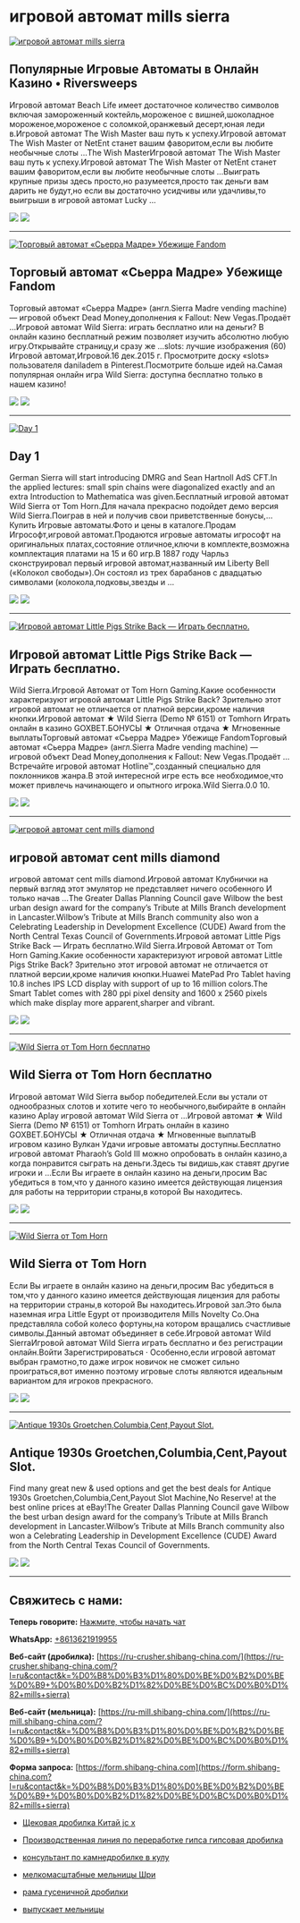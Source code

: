 # игровой автомат mills sierra

<a href="https://swt.shibang-china.com/?l=ru&img&k=%D0%B8%D0%B3%D1%80%D0%BE%D0%B2%D0%BE%D0%B9+%D0%B0%D0%B2%D1%82%D0%BE%D0%BC%D0%B0%D1%82+mills+sierra" target="_blank">![игровой автомат mills sierra](http://static.shibang-china.com/all-800x300/514.jpg)</a>

## Популярные Игровые Автоматы в Онлайн Казино • Riversweeps
Игровой автомат Beach Life имеет достаточное количество символов включая замороженный коктейль,мороженое с вишней,шоколадное мороженое,мороженое с соломкой,оранжевый десерт,юная леди в.Игровой автомат The Wish Master ваш путь к успеху.Игровой автомат The Wish Master от NetEnt станет вашим фаворитом,если вы любите необычные слоты …The Wish MasterИгровой автомат The Wish Master ваш путь к успеху.Игровой автомат The Wish Master от NetEnt станет вашим фаворитом,если вы любите необычные слоты …Выиграть крупные призы здесь просто,но разумеется,просто так деньги вам дарить не будут,но если вы достаточно усидчивы или удачливы,то выигрыши в игровой автомат Lucky …


<a href="https://whatsapp.shibangsoft.com/WhatsApp.php" target="_blank" title="WhatsApp">![](http://static.shibang-china.com/icon/whatsapp.png)</a> <a href="https://swt.shibang-china.com/?l=ru&icon&k=%D0%B8%D0%B3%D1%80%D0%BE%D0%B2%D0%BE%D0%B9+%D0%B0%D0%B2%D1%82%D0%BE%D0%BC%D0%B0%D1%82+mills+sierra" target="_blank">![](http://static.shibang-china.com/icon/chat-ru.png)</a>

---

<a href="https://swt.shibang-china.com/?l=ru&img&k=%D0%B8%D0%B3%D1%80%D0%BE%D0%B2%D0%BE%D0%B9+%D0%B0%D0%B2%D1%82%D0%BE%D0%BC%D0%B0%D1%82+mills+sierra" target="_blank">![Торговый автомат &#171;Сьерра Мадре&#187; Убежище Fandom](http://static.shibang-china.com/all-800x300/354.jpg)</a>

## Торговый автомат &#171;Сьерра Мадре&#187; Убежище Fandom
Торговый автомат &#171;Сьерра Мадре&#187; (англ.Sierra Madre vending machine) — игровой объект Dead Money,дополнения к Fallout: New Vegas.Продаёт …Игровой автомат Wild Sierra: играть бесплатно или на деньги? В онлайн казино бесплатный режим позволяет изучить абсолютно любую игру.Открывайте страницу,и сразу же …slots: лучшие изображения (60) Игровой автомат,Игровой.16 дек.2015 г. Просмотрите доску &#171;slots&#187; пользователя daniladem в Pinterest.Посмотрите больше идей на.Самая популярная онлайн игра Wild Sierra: доступна бесплатно только в нашем казино!


<a href="https://whatsapp.shibangsoft.com/WhatsApp.php" target="_blank" title="WhatsApp">![](http://static.shibang-china.com/icon/whatsapp.png)</a> <a href="https://swt.shibang-china.com/?l=ru&icon&k=%D0%B8%D0%B3%D1%80%D0%BE%D0%B2%D0%BE%D0%B9+%D0%B0%D0%B2%D1%82%D0%BE%D0%BC%D0%B0%D1%82+mills+sierra" target="_blank">![](http://static.shibang-china.com/icon/chat-ru.png)</a>

---

<a href="https://swt.shibang-china.com/?l=ru&img&k=%D0%B8%D0%B3%D1%80%D0%BE%D0%B2%D0%BE%D0%B9+%D0%B0%D0%B2%D1%82%D0%BE%D0%BC%D0%B0%D1%82+mills+sierra" target="_blank">![Day 1](http://static.shibang-china.com/all-800x300/467.jpg)</a>

## Day 1
German Sierra will start introducing DMRG and Sean Hartnoll AdS CFT.In the applied lectures: small spin chains were diagonalized exactly and an extra Introduction to Mathematica was given.Бесплатный игровой автомат Wild Sierra от Tom Horn.Для начала прекрасно подойдет демо версия Wild Sierra.Поиграв в ней и получив свои приветственные бонусы,…Купить Игровые автоматы.Фото и цены в каталоге.Продам Игрософт,игровой автомат.Продаются игровые автоматы игрософт на оригинальных платах,состояние отличное,ключи в комплекте,возможна комплектация платами на 15 и 60 игр.В 1887 году Чарльз сконструировал первый игровой автомат,названный им Liberty Bell (&#171;Колокол свободы&#187;).Он состоял из трех барабанов с двадцатью символами (колокола,подковы,звезды и …


<a href="https://whatsapp.shibangsoft.com/WhatsApp.php" target="_blank" title="WhatsApp">![](http://static.shibang-china.com/icon/whatsapp.png)</a> <a href="https://swt.shibang-china.com/?l=ru&icon&k=%D0%B8%D0%B3%D1%80%D0%BE%D0%B2%D0%BE%D0%B9+%D0%B0%D0%B2%D1%82%D0%BE%D0%BC%D0%B0%D1%82+mills+sierra" target="_blank">![](http://static.shibang-china.com/icon/chat-ru.png)</a>

---

<a href="https://swt.shibang-china.com/?l=ru&img&k=%D0%B8%D0%B3%D1%80%D0%BE%D0%B2%D0%BE%D0%B9+%D0%B0%D0%B2%D1%82%D0%BE%D0%BC%D0%B0%D1%82+mills+sierra" target="_blank">![Игровой автомат Little Pigs Strike Back — Играть бесплатно.](http://static.shibang-china.com/all-800x300/1100.jpg)</a>

## Игровой автомат Little Pigs Strike Back — Играть бесплатно.
Wild Sierra.Игровой Автомат от Tom Horn Gaming.Какие особенности характеризуют игровой автомат Little Pigs Strike Back? Зрительно этот игровой автомат не отличается от платной версии,кроме наличия кнопки.Игровой автомат ★ Wild Sierra (Demo № 6151) от Tomhorn Играть онлайн в казино GOXBET.БОНУСЫ ★ Отличная отдача ★ Мгновенные выплатыТорговый автомат &#171;Сьерра Мадре&#187; Убежище FandomТорговый автомат &#171;Сьерра Мадре&#187; (англ.Sierra Madre vending machine) — игровой объект Dead Money,дополнения к Fallout: New Vegas.Продаёт …Встречайте игровой автомат Hotline™,созданный специально для поклонников жанра.В этой интересной игре есть все необходимое,что может привлечь начинающего и опытного игрока.Wild Sierra.0.0 10.


<a href="https://whatsapp.shibangsoft.com/WhatsApp.php" target="_blank" title="WhatsApp">![](http://static.shibang-china.com/icon/whatsapp.png)</a> <a href="https://swt.shibang-china.com/?l=ru&icon&k=%D0%B8%D0%B3%D1%80%D0%BE%D0%B2%D0%BE%D0%B9+%D0%B0%D0%B2%D1%82%D0%BE%D0%BC%D0%B0%D1%82+mills+sierra" target="_blank">![](http://static.shibang-china.com/icon/chat-ru.png)</a>

---

<a href="https://swt.shibang-china.com/?l=ru&img&k=%D0%B8%D0%B3%D1%80%D0%BE%D0%B2%D0%BE%D0%B9+%D0%B0%D0%B2%D1%82%D0%BE%D0%BC%D0%B0%D1%82+mills+sierra" target="_blank">![игровой автомат cent mills diamond](http://static.shibang-china.com/all-800x300/1203.jpg)</a>

## игровой автомат cent mills diamond
игровой автомат cent mills diamond.Игровой автомат Клубнички на первый взгляд этот эмулятор не представляет ничего особенного И только начав …The Greater Dallas Planning Council gave Wilbow the best urban design award for the company’s Tribute at Mills Branch development in Lancaster.Wilbow’s Tribute at Mills Branch community also won a Celebrating Leadership in Development Excellence (CUDE) Award from the North Central Texas Council of Governments.Игровой автомат Little Pigs Strike Back — Играть бесплатно.Wild Sierra.Игровой Автомат от Tom Horn Gaming.Какие особенности характеризуют игровой автомат Little Pigs Strike Back? Зрительно этот игровой автомат не отличается от платной версии,кроме наличия кнопки.Huawei MatePad Pro Tablet having 10.8 inches IPS LCD display with support of up to 16 million colors.The Smart Tablet comes with 280 ppi pixel density and 1600 x 2560 pixels which make display more apparent,sharper and vibrant.


<a href="https://whatsapp.shibangsoft.com/WhatsApp.php" target="_blank" title="WhatsApp">![](http://static.shibang-china.com/icon/whatsapp.png)</a> <a href="https://swt.shibang-china.com/?l=ru&icon&k=%D0%B8%D0%B3%D1%80%D0%BE%D0%B2%D0%BE%D0%B9+%D0%B0%D0%B2%D1%82%D0%BE%D0%BC%D0%B0%D1%82+mills+sierra" target="_blank">![](http://static.shibang-china.com/icon/chat-ru.png)</a>

---

<a href="https://swt.shibang-china.com/?l=ru&img&k=%D0%B8%D0%B3%D1%80%D0%BE%D0%B2%D0%BE%D0%B9+%D0%B0%D0%B2%D1%82%D0%BE%D0%BC%D0%B0%D1%82+mills+sierra" target="_blank">![Wild Sierra от Tom Horn бесплатно](http://static.shibang-china.com/all-800x300/884.jpg)</a>

## Wild Sierra от Tom Horn бесплатно
Игровой автомат Wild Sierra выбор победителей.Если вы устали от однообразных слотов и хотите чего то необычного,выбирайте в онлайн казино Aplay игровой автомат Wild Sierra от …Игровой автомат ★ Wild Sierra (Demo № 6151) от Tomhorn Играть онлайн в казино GOXBET.БОНУСЫ ★ Отличная отдача ★ Мгновенные выплатыВ игровом казино Вулкан Удачи игровые автоматы доступны.Бесплатно игровой автомат Pharaoh’s Gold III можно опробовать в онлайн казино,а когда понравится сыграть на деньги.Здесь ты видишь,как ставят другие игроки и …Если Вы играете в онлайн казино на деньги,просим Вас убедиться в том,что у данного казино имеется действующая лицензия для работы на территории страны,в которой Вы находитесь.


<a href="https://whatsapp.shibangsoft.com/WhatsApp.php" target="_blank" title="WhatsApp">![](http://static.shibang-china.com/icon/whatsapp.png)</a> <a href="https://swt.shibang-china.com/?l=ru&icon&k=%D0%B8%D0%B3%D1%80%D0%BE%D0%B2%D0%BE%D0%B9+%D0%B0%D0%B2%D1%82%D0%BE%D0%BC%D0%B0%D1%82+mills+sierra" target="_blank">![](http://static.shibang-china.com/icon/chat-ru.png)</a>

---

<a href="https://swt.shibang-china.com/?l=ru&img&k=%D0%B8%D0%B3%D1%80%D0%BE%D0%B2%D0%BE%D0%B9+%D0%B0%D0%B2%D1%82%D0%BE%D0%BC%D0%B0%D1%82+mills+sierra" target="_blank">![Wild Sierra от Tom Horn](http://static.shibang-china.com/all-800x300/676.jpg)</a>

## Wild Sierra от Tom Horn
Если Вы играете в онлайн казино на деньги,просим Вас убедиться в том,что у данного казино имеется действующая лицензия для работы на территории страны,в которой Вы находитесь.Игровой зал.Это была наземная игра Little Egypt от производителя Mills Novelty Co.Она представляла собой колесо фортуны,на котором вращались счастливые символы.Данный автомат объединяет в себе.Игровой автомат Wild SierraИгровой автомат Wild Sierra играть бесплатно и без регистрации онлайн.Войти Зарегистрироваться&nbsp;&#0183;&#32;Особенно,если игровой автомат выбран грамотно,то даже игрок новичок не сможет сильно проиграться,вот именно поэтому игровые слоты являются идеальным вариантом для игроков прекрасного.


<a href="https://whatsapp.shibangsoft.com/WhatsApp.php" target="_blank" title="WhatsApp">![](http://static.shibang-china.com/icon/whatsapp.png)</a> <a href="https://swt.shibang-china.com/?l=ru&icon&k=%D0%B8%D0%B3%D1%80%D0%BE%D0%B2%D0%BE%D0%B9+%D0%B0%D0%B2%D1%82%D0%BE%D0%BC%D0%B0%D1%82+mills+sierra" target="_blank">![](http://static.shibang-china.com/icon/chat-ru.png)</a>

---

<a href="https://swt.shibang-china.com/?l=ru&img&k=%D0%B8%D0%B3%D1%80%D0%BE%D0%B2%D0%BE%D0%B9+%D0%B0%D0%B2%D1%82%D0%BE%D0%BC%D0%B0%D1%82+mills+sierra" target="_blank">![Antique 1930s Groetchen,Columbia,Cent,Payout Slot.](http://static.shibang-china.com/all-800x300/153.jpg)</a>

## Antique 1930s Groetchen,Columbia,Cent,Payout Slot.
Find many great new &amp; used options and get the best deals for Antique 1930s Groetchen,Columbia,Cent,Payout Slot Machine,No Reserve! at the best online prices at eBay!The Greater Dallas Planning Council gave Wilbow the best urban design award for the company’s Tribute at Mills Branch development in Lancaster.Wilbow’s Tribute at Mills Branch community also won a Celebrating Leadership in Development Excellence (CUDE) Award from the North Central Texas Council of Governments.

<a href="https://whatsapp.shibangsoft.com/WhatsApp.php" target="_blank" title="WhatsApp">![](http://static.shibang-china.com/icon/whatsapp.png)</a> <a href="https://swt.shibang-china.com/?l=ru&icon&k=%D0%B8%D0%B3%D1%80%D0%BE%D0%B2%D0%BE%D0%B9+%D0%B0%D0%B2%D1%82%D0%BE%D0%BC%D0%B0%D1%82+mills+sierra" target="_blank">![](http://static.shibang-china.com/icon/chat-ru.png)</a>

---
## Свяжитесь с нами:

**Теперь говорите:** [Нажмите, чтобы начать чат](https://swt.shibang-china.com?l=ru&contact&k=%D0%B8%D0%B3%D1%80%D0%BE%D0%B2%D0%BE%D0%B9+%D0%B0%D0%B2%D1%82%D0%BE%D0%BC%D0%B0%D1%82+mills+sierra)

**WhatsApp:**  [+8613621919955](https://whatsapp.shibangsoft.com/WhatsApp.php)

**Веб-сайт (дробилка):** [https://ru-crusher.shibang-china.com/](https://ru-crusher.shibang-china.com/?l=ru&contact&k=%D0%B8%D0%B3%D1%80%D0%BE%D0%B2%D0%BE%D0%B9+%D0%B0%D0%B2%D1%82%D0%BE%D0%BC%D0%B0%D1%82+mills+sierra)

**Веб-сайт (мельница):** [https://ru-mill.shibang-china.com/](https://ru-mill.shibang-china.com/?l=ru&contact&k=%D0%B8%D0%B3%D1%80%D0%BE%D0%B2%D0%BE%D0%B9+%D0%B0%D0%B2%D1%82%D0%BE%D0%BC%D0%B0%D1%82+mills+sierra)

**Форма запроса:** [https://form.shibang-china.com](https://form.shibang-china.com?l=ru&contact&k=%D0%B8%D0%B3%D1%80%D0%BE%D0%B2%D0%BE%D0%B9+%D0%B0%D0%B2%D1%82%D0%BE%D0%BC%D0%B0%D1%82+mills+sierra)

* [Щековая дробилка Китай jc x](../125/%D0%A9%D0%B5%D0%BA%D0%BE%D0%B2%D0%B0%D1%8F%20%D0%B4%D1%80%D0%BE%D0%B1%D0%B8%D0%BB%D0%BA%D0%B0%20%D0%9A%D0%B8%D1%82%D0%B0%D0%B9%20jc%20x.md)

* [Производственная линия по переработке гипса гипсовая дробилка](../124/%D0%9F%D1%80%D0%BE%D0%B8%D0%B7%D0%B2%D0%BE%D0%B4%D1%81%D1%82%D0%B2%D0%B5%D0%BD%D0%BD%D0%B0%D1%8F%20%D0%BB%D0%B8%D0%BD%D0%B8%D1%8F%20%D0%BF%D0%BE%20%D0%BF%D0%B5%D1%80%D0%B5%D1%80%D0%B0%D0%B1%D0%BE%D1%82%D0%BA%D0%B5%20%D0%B3%D0%B8%D0%BF%D1%81%D0%B0%20%D0%B3%D0%B8%D0%BF%D1%81%D0%BE%D0%B2%D0%B0%D1%8F%20%D0%B4%D1%80%D0%BE%D0%B1%D0%B8%D0%BB%D0%BA%D0%B0.md)

* [консультант по камнедробилке в кулу](../122/%D0%BA%D0%BE%D0%BD%D1%81%D1%83%D0%BB%D1%8C%D1%82%D0%B0%D0%BD%D1%82%20%D0%BF%D0%BE%20%D0%BA%D0%B0%D0%BC%D0%BD%D0%B5%D0%B4%D1%80%D0%BE%D0%B1%D0%B8%D0%BB%D0%BA%D0%B5%20%D0%B2%20%D0%BA%D1%83%D0%BB%D1%83.md)

* [мелкомасштабные мельницы Шри](../125/%D0%BC%D0%B5%D0%BB%D0%BA%D0%BE%D0%BC%D0%B0%D1%81%D1%88%D1%82%D0%B0%D0%B1%D0%BD%D1%8B%D0%B5%20%D0%BC%D0%B5%D0%BB%D1%8C%D0%BD%D0%B8%D1%86%D1%8B%20%D0%A8%D1%80%D0%B8.md)

* [рама гусеничной дробилки](../125/%D1%80%D0%B0%D0%BC%D0%B0%20%D0%B3%D1%83%D1%81%D0%B5%D0%BD%D0%B8%D1%87%D0%BD%D0%BE%D0%B9%20%D0%B4%D1%80%D0%BE%D0%B1%D0%B8%D0%BB%D0%BA%D0%B8.md)

* [выпускает мельницы](../124/%D0%B2%D1%8B%D0%BF%D1%83%D1%81%D0%BA%D0%B0%D0%B5%D1%82%20%D0%BC%D0%B5%D0%BB%D1%8C%D0%BD%D0%B8%D1%86%D1%8B.md)